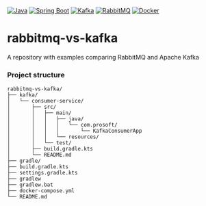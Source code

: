[![Java](https://img.shields.io/badge/Java-E43222??style=for-the-badge&logo=openjdk&logoColor=FFFFFF)](https://www.java.com/)
[![Spring Boot](https://img.shields.io/badge/Spring_Boot-FFFFFF??style=for-the-badge&logo=Spring)](https://spring.io/projects/spring-boot/)
[![Kafka](https://img.shields.io/badge/Kafka-000000??style=for-the-badge&logo=apachekafka)](https://kafka.apache.org/)
[![RabbitMQ](https://img.shields.io/badge/RabbitMQ-FFFFFF??style=for-the-badge&logo=rabbitmq)](https://www.rabbitmq.com/)
[![Docker](https://img.shields.io/badge/Docker-0E2B62??style=for-the-badge&logo=Docker&logoColor=FFFFFF)](https://www.docker.com/)
# rabbitmq-vs-kafka
A repository with examples comparing RabbitMQ and Apache Kafka

### Project structure
```
rabbitmq-vs-kafka/
├── kafka/
│   └── consumer-service/
│       ├── src/
│       │   ├── main/
│       │   │   ├── java/
│       │   │   │   └── com.prosoft/
│       │   │   │       └── KafkaConsumerApp
│       │   │   └── resources/
│       │   └── test/
│       ├── build.gradle.kts
│       └── README.md
├── gradle/
├── build.gradle.kts
├── settings.gradle.kts
├── gradlew
├── gradlew.bat
├── docker-compose.yml
└── README.md
```